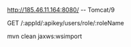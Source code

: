 http://185.46.11.164:8080/ -- Tomcat/9

GET /:appId/:apikey/users/role/:roleName

mvn clean jaxws:wsimport